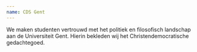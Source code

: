 ```yaml
---
name: CDS Gent
---
```

We maken studenten vertrouwd met het politiek en filosofisch landschap aan de Universiteit Gent. Hierin bekleden wij het Christendemocratische gedachtegoed. 
